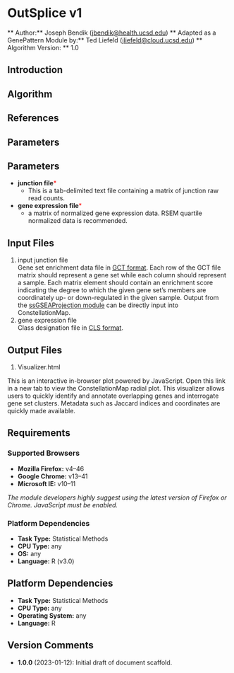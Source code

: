 # OutSplice v1

** Author:** Joseph Bendik (jbendik@health.ucsd.edu)
** Adapted as a GenePattern Module by:** Ted Liefeld (jliefeld@cloud.ucsd.edu)
** Algorithm Version: ** 1.0

## Introduction


## Algorithm


## References


## Parameters

## Parameters

- **junction file**<span style="color: red;">*</span>
    - This is a tab-delimited text file containing a matrix of junction raw read counts.  
- **gene expression file**<span style="color: red;">*</span>
    - a matrix of normalized gene expression data. RSEM quartile normalized data is recommended. 

## Input Files

1.  input junction file  
    Gene set enrichment data file in [GCT
    format](https://software.broadinstitute.org/cancer/software/gsea/wiki/index.php/Data_formats#GCT:_Gene_Cluster_Text_file_format_.28.2A.gct.29). Each
    row of the GCT file matrix should represent a gene set while each
    column should represent a sample. Each matrix element should contain
    an enrichment score indicating the degree to which the given gene
    set’s members are coordinately up- or down-regulated in the given
    sample. Output from the [ssGSEAProjection
    module](https://www.broadinstitute.org/cancer/software/genepattern/modules/docs/ssGSEAProjection/) can
    be directly input into ConstellationMap.
2.  gene expression file  
    Class designation file in [CLS
    format](https://software.broadinstitute.org/cancer/software/gsea/wiki/index.php/Data_formats#CLS:_Categorical_.28e.g_tumor_vs_normal.29_class_file_format_.28.2A.cls.29).

## Output Files

1. Visualizer.html  
    
This is an interactive in-browser plot powered by JavaScript. Open
this link in a new tab to view the ConstellationMap radial plot.
This visualizer allows users to quickly identify and annotate
overlapping genes and interrogate gene set clusters. Metadata such
as Jaccard indices and coordinates are quickly made available.

## Requirements

### Supported Browsers

- **Mozilla Firefox:** v4–46
- **Google Chrome:** v13–41
- **Microsoft IE:** v10–11

*The module developers highly suggest using the latest version of
Firefox or Chrome. JavaScript must be enabled.*

### Platform Dependencies

- **Task Type:** Statistical Methods
- **CPU Type:** any
- **OS:** any
- **Language:** R (v3.0)

## Platform Dependencies

- **Task Type:** Statistical Methods
- **CPU Type:** any
- **Operating System:** any
- **Language:** R

## Version Comments

- **1.0.0** (2023-01-12): Initial draft of document scaffold.
